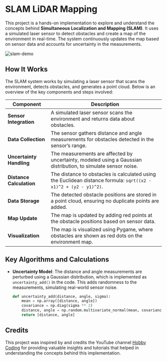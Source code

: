 # SLAM LiDAR Mapping

This project is a hands-on implementation to explore and understand the concepts behind **Simultaneous Localization and Mapping (SLAM)**. It uses a simulated laser sensor to detect obstacles and create a map of the environment in real-time. The system continuously updates the map based on sensor data and accounts for uncertainty in the measurements.

![slam-demo](https://github.com/user-attachments/assets/24646fbf-99d9-4112-bf62-31a8444018f5)

## How It Works

The SLAM system works by simulating a laser sensor that scans the environment, detects obstacles, and generates a point cloud. Below is an overview of the key components and steps involved:

| **Component**              | **Description**                                                                                           |
|----------------------------|-----------------------------------------------------------------------------------------------------------|
| **Sensor Integration**      | A simulated laser sensor scans the environment and returns data about obstacles.                          |
| **Data Collection**         | The sensor gathers distance and angle measurements for obstacles detected in the sensor’s range.          |
| **Uncertainty Handling**    | The measurements are affected by uncertainty, modeled using a Gaussian distribution, to simulate sensor noise. |
| **Distance Calculation**    | The distance to obstacles is calculated using the Euclidean distance formula: `sqrt((x2 - x1)^2 + (y2 - y1)^2)`. |
| **Data Storage**            | The detected obstacle positions are stored in a point cloud, ensuring no duplicate points are added.       |
| **Map Update**              | The map is updated by adding red points at the obstacle positions based on sensor data.                   |
| **Visualization**           | The map is visualized using Pygame, where obstacles are shown as red dots on the environment map.          |

## Key Algorithms and Calculations

- **Uncertainty Model**: The distance and angle measurements are perturbed using a Gaussian distribution, which is implemented as `uncertainty_add()` in the code. This adds randomness to the measurements, simulating real-world sensor noise.
  
  ```python
  def uncertainty_add(distance, angle, sigma):
      mean = np.array([distance, angle])
      covariance = np.diag(sigma ** 2)
      distance, angle = np.random.multivariate_normal(mean, covariance)
      return [distance, angle]

## Credits

This project was inspired by and credits the YouTube channel [Hobby Coding](https://youtube.com/@hobby_coding?si=fAOj5XnREPiPgcBT) for providing valuable insights and tutorials that helped in understanding the concepts behind this implementation.

